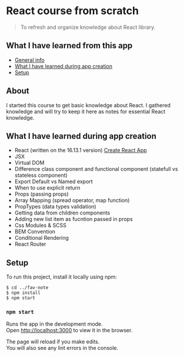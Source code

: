 # React course from scratch

> To refresh and organize knowledge about React library.

## What I have learned from this app

- [General info](#about)
- [What I have learned during app creation](#what-i-have-learned-during-app-creation)
- [Setup](#setup)

## About

I started this course to get basic knowledge about React. I gathered knowledge and will try to keep it here as notes for essential React knowledge.

## What I have learned during app creation

- React (written on the 16.13.1 version) [Create React App](https://github.com/facebook/create-react-app)
- JSX
- Virtual DOM
- Difference class component and functional component (statefull vs stateless component)
- Export Default vs Named export
- When to use explicit return
- Props (passing props)
- Array Mapping (spread operator, map function)
- PropTypes (data types validation)
- Getting data from children components
- Adding new list item as fucntion passed in props
- Css Modules & SCSS
- BEM Convention
- Conditional Rendering
- React Router

## Setup

To run this project, install it locally using npm:

```
$ cd ../fav-note
$ npm install
$ npm start
```

### `npm start`

Runs the app in the development mode.<br />
Open [http://localhost:3000](http://localhost:3000) to view it in the browser.

The page will reload if you make edits.<br />
You will also see any lint errors in the console.
